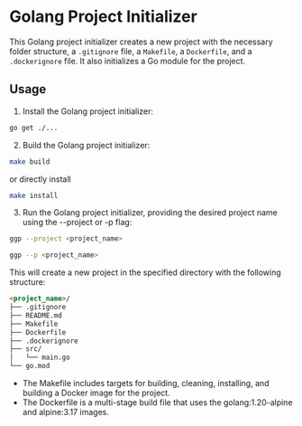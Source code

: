 # Golang Project Initializer

This Golang project initializer creates a new project with the necessary folder structure, a `.gitignore` file, a `Makefile`, a `Dockerfile`, and a `.dockerignore` file. It also initializes a Go module for the project.

## Usage

1. Install the Golang project initializer:

```sh
go get ./...
```

2. Build the Golang project initializer:

```sh
make build
```

or directly install
    
```sh
make install
```

3. Run the Golang project initializer, providing the desired project name using the --project or -p flag:

```sh
ggp --project <project_name>
```

```sh
ggp --p <project_name>
```

This will create a new project in the specified directory with the following structure:

```md
<project_name>/
├── .gitignore
├── README.md
├── Makefile
├── Dockerfile
├── .dockerignore
├── src/
│   └── main.go
└── go.mod
```

- The Makefile includes targets for building, cleaning, installing, and building a Docker image for the project.
- The Dockerfile is a multi-stage build file that uses the golang:1.20-alpine and alpine:3.17 images.
